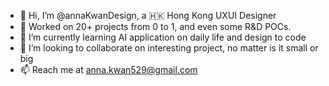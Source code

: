 - 👋 Hi, I’m @annaKwanDesign, a 🇭🇰 Hong Kong UXUI Designer
- 📗 Worked on 20+ projects from 0 to 1, and even some R&D POCs. 
- 🌱 I’m currently learning AI application on daily life and design to code
- 💞️ I’m looking to collaborate on interesting project, no matter is it small or big
- 📫 Reach me at anna.kwan529@gmail.com

